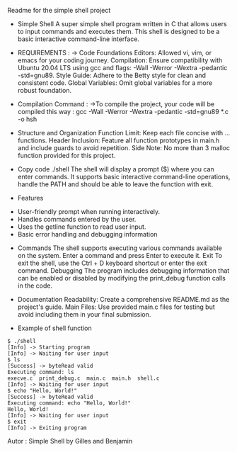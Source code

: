 Readme for the simple shell project
- Simple Shell
A super simple shell program written in C that allows users to input commands and executes them. This shell is designed to be a basic interactive command-line interface.

* REQUIREMENTS :
-> Code Foundations
Editors: Allowed vi, vim, or emacs for your coding journey. Compilation: Ensure compatibility with Ubuntu 20.04 LTS using gcc and flags: -Wall -Werror -Wextra -pedantic -std=gnu89. Style Guide: Adhere to the Betty style for clean and consistent code. Global Variables: Omit global variables for a more robust foundation.

* Compilation Command :
->To compile the project, your code will be compiled this way :
gcc -Wall -Werror -Wextra -pedantic -std=gnu89 *.c -o hsh

* Structure and Organization
Function Limit: Keep each file concise with ... functions. Header Inclusion: Feature all function prototypes in main.h and include guards to avoid repetition. Side Note: No more than 3 malloc function provided for this project.

- Copy code
./shell
The shell will display a prompt ($) where you can enter commands. It supports basic interactive command-line operations, handle the PATH and should be able to leave the function with exit.

- Features
* User-friendly prompt when running interactively.
* Handles commands entered by the user.
* Uses the getline function to read user input.
* Basic error handling and debugging information

- Commands
The shell supports executing various commands available on the system. Enter a command and press Enter to execute it.
Exit
To exit the shell, use the Ctrl + D keyboard shortcut or enter the exit command.
Debugging
The program includes debugging information that can be enabled or disabled by modifying the print_debug function calls in the code.

* Documentation
Readability: Create a comprehensive README.md as the project's guide. Main Files: Use provided main.c files for testing but avoid including them in your final submission.

- Example of shell function

```
$ ./shell
[Info] -> Starting program
[Info] -> Waiting for user input
$ ls
[Success] -> byteRead valid
Executing command: ls
execve.c  print_debug.c  main.c  main.h  shell.c
[Info] -> Waiting for user input
$ echo "Hello, World!"
[Success] -> byteRead valid
Executing command: echo "Hello, World!"
Hello, World!
[Info] -> Waiting for user input
$ exit
[Info] -> Exiting program
```


Autor : Simple Shell by Gilles and Benjamin
